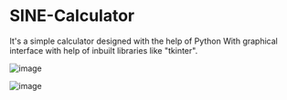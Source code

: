 <h1>SINE-Calculator </h1>
<p>It's a simple calculator designed with the help of Python With graphical interface with help of inbuilt libraries like "tkinter".</p>

![image](https://user-images.githubusercontent.com/77968544/218926264-dfa38cd2-672f-496b-b1da-5fcdf697fa05.png)


![image](https://user-images.githubusercontent.com/77968544/218926484-76233f2b-cb5b-4bd4-9b78-f3384930c2ff.png)
